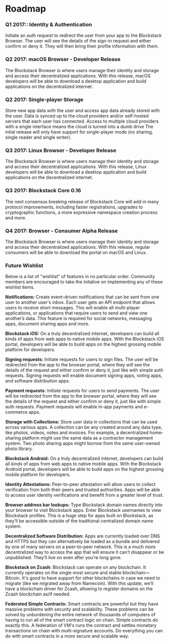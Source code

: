 # Roadmap

### Q1 2017:: Identity & Authentication

Initiate an auth request to redirect the user from your app to the Blockstack Browser. The user will see the details of the sign-in request and either confirm or deny it. They will then bring their profile information with them.

### Q2 2017: macOS Browser - Developer Release

The Blockstack Browser is where users manage their identity and storage and access their decentralized applications. With this release, macOS developers will be able to download a desktop application and build applications on the decentralized internet.

### Q2 2017: Single-player Storage

Store new app data with the user and access app data already stored with the user. Data is synced up to the cloud providers and/or self-hosted servers that each user has connected. Access to multiple cloud providers with a single interface means the cloud is turned into a dumb drive The intial release will only have support for single-player mode (no sharing, single reader and single writer).

### Q3 2017: Linux Browser - Developer Release

The Blockstack Browser is where users manage their identity and storage and access their decentralized applications. With this release, Linux developers will be able to download a desktop application and build applications on the decentralized internet.

### Q3 2017: Blockstack Core 0.16

The next consensus breaking release of Blockstack Core will add in many protocol improvements, including faster registrations, upgrades to cryptographic functions, a more expressive namespace creation process and more. 

### Q4 2017: Browser - Consumer Alpha Release

The Blockstack Browser is where users manage their identity and storage and access their decentralized applications. With this release, regular consumers will be able to download the portal on macOS and Linux.

### Future Wishlist 

Below is a list of "wishlist" of features in no particular order. Community members are encouraged to take the initative on implementing any of these wishlist items.

**Notifications:** Create event-driven notifications that can be sent from one user to another user's inbox. Each user gets an API endpoint that allows users to receive short messages. This will enable all multi-player applications, or applications that require users to send and view one another’s data. This feature is required for social networks, messaging apps, document sharing apps and more.

**Blockstack iOS:** On a truly decentralized internet, developers can build all kinds of apps from web apps to native mobile apps. With the Blockstack iOS portal, developers will be able to build apps on the highest grossing mobile platform for developers.

**Signing requests:** Initiate requests for users to sign files. The user will be redirected from the app to the browser portal, where they will see the details of the request and either confirm or deny it, just like with simple auth requests. Signing requests will enable document signing apps, voting apps, and software distribution apps.

**Payment requests:** Initiate requests for users to send payments. The user will be redirected from the app to the browser portal, where they will see the details of the request and either confirm or deny it, just like with simple auth requests. Payment requests will enable in-app payments and e-commerce apps.

**Storage with Collections:** Store user data in collections that can be used across various apps. A collection can be any created around any data type, like photos, videos, notes and invoices. For example, a decentralized home-sharing platform might use the same data as a contractor management system. Two photo sharing apps might borrow from the same user-owned photo library.

**Blockstack Android:** On a truly decentralized internet, developers can build all kinds of apps from web apps to native mobile apps. With the Blockstack Android portal, developers will be able to build apps on the highest grossing mobile platform for developers.

**Identity Attestations:** Peer-to-peer attestation will allow users to collect verification from both their peers and trusted authorities. Apps will be able to access user identity verifications and benefit from a greater level of trust.

**Browser address bar lookups:** Type Blockstack domain names directly into your browser to visit Blockstack apps. Enter Blockstack usernames to view Blockstack profiles. This is a huge step for apps built on Blockstack, as they’ll be accessible outside of the traditional centralized domain name system.

**Decentralized Software Distribution:** Apps are currently loaded over DNS and HTTPS but they can alternatively be loaded as a bundle and delivered by one of many servers on a peer-to-peer network. This is a much more decentralized way to access the app that will ensure it can't disappear or be unpublished. They’ll live on even after you’re long gone.

**Blockstack on Zcash:** Blockstack can operate on any blockchain. It currently operates on the single most secure and stable blockchain—Bitcoin. It's good to have support for other blockchains in case we need to migrate (like we migrated away from Namecoin). With this update, we’ll have a blockchain driver for Zcash, allowing to register domains on the Zcash blockchain as/if needed.

**Federated Simple Contracts:** Smart contracts are powerful but they have massive problems with security and scalability. These problems can be solved by unburdening the entire network of thousands of computers of having to run all of the smart contract logic on chain. Simple contracts do exactly this. A federation of VM's runs the contract and settles monetary transactions on chain with multi-signature accounts. Do everything you can do with smart contracts in a more secure and scalable way.
